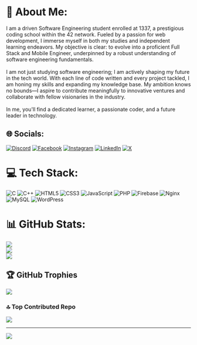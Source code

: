 # 💫 About Me:
I am a driven Software Engineering student enrolled at 1337, a prestigious coding school within the 42 network. Fueled by a passion for web development, I immerse myself in both my studies and independent learning endeavors. My objective is clear: to evolve into a proficient Full Stack and Mobile Engineer, underpinned by a robust understanding of software engineering fundamentals.<br><br>I am not just studying software engineering; I am actively shaping my future in the tech world. With each line of code written and every project tackled, I am honing my skills and expanding my knowledge base. My ambition knows no bounds—I aspire to contribute meaningfully to innovative ventures and collaborate with fellow visionaries in the industry.<br><br>In me, you'll find a dedicated learner, a passionate coder, and a future leader in technology.


## 🌐 Socials:
[![Discord](https://img.shields.io/badge/Discord-%237289DA.svg?logo=discord&logoColor=white)](https://discord.gg/hisoka_kv) [![Facebook](https://img.shields.io/badge/Facebook-%231877F2.svg?logo=Facebook&logoColor=white)](https://facebook.com/100029396265753) [![Instagram](https://img.shields.io/badge/Instagram-%23E4405F.svg?logo=Instagram&logoColor=white)](https://instagram.com/c_ussf) [![LinkedIn](https://img.shields.io/badge/LinkedIn-%230077B5.svg?logo=linkedin&logoColor=white)](https://linkedin.com/in/y-chahbi) [![X](https://img.shields.io/badge/X-black.svg?logo=X&logoColor=white)](https://x.com/c_ussf) 

# 💻 Tech Stack:
![C](https://img.shields.io/badge/c-%2300599C.svg?style=for-the-badge&logo=c&logoColor=white) ![C++](https://img.shields.io/badge/c++-%2300599C.svg?style=for-the-badge&logo=c%2B%2B&logoColor=white) ![HTML5](https://img.shields.io/badge/html5-%23E34F26.svg?style=for-the-badge&logo=html5&logoColor=white) ![CSS3](https://img.shields.io/badge/css3-%231572B6.svg?style=for-the-badge&logo=css3&logoColor=white) ![JavaScript](https://img.shields.io/badge/javascript-%23323330.svg?style=for-the-badge&logo=javascript&logoColor=%23F7DF1E) ![PHP](https://img.shields.io/badge/php-%23777BB4.svg?style=for-the-badge&logo=php&logoColor=white) ![Firebase](https://img.shields.io/badge/firebase-%23039BE5.svg?style=for-the-badge&logo=firebase) ![Nginx](https://img.shields.io/badge/nginx-%23009639.svg?style=for-the-badge&logo=nginx&logoColor=white) ![MySQL](https://img.shields.io/badge/mysql-4479A1.svg?style=for-the-badge&logo=mysql&logoColor=white) ![WordPress](https://img.shields.io/badge/WordPress-%23117AC9.svg?style=for-the-badge&logo=WordPress&logoColor=white)
# 📊 GitHub Stats:
![](https://github-readme-stats.vercel.app/api?username=y-chahbi&theme=dark&hide_border=false&include_all_commits=false&count_private=false)<br/>
![](https://github-readme-streak-stats.herokuapp.com/?user=y-chahbi&theme=dark&hide_border=false)<br/>
![](https://github-readme-stats.vercel.app/api/top-langs/?username=y-chahbi&theme=dark&hide_border=false&include_all_commits=false&count_private=false&layout=compact)

## 🏆 GitHub Trophies
![](https://github-profile-trophy.vercel.app/?username=y-chahbi&theme=radical&no-frame=false&no-bg=true&margin-w=4)

### 🔝 Top Contributed Repo
![](https://github-contributor-stats.vercel.app/api?username=y-chahbi&limit=5&theme=dark&combine_all_yearly_contributions=true)

---
[![](https://visitcount.itsvg.in/api?id=y-chahbi&icon=0&color=0)](https://visitcount.itsvg.in)

<!-- Proudly created with GPRM ( https://gprm.itsvg.in ) -->
